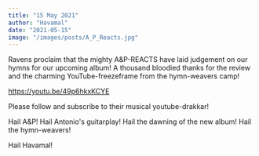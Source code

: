 ```yaml
---
title: "15 May 2021"
author: "Havamal"
date: "2021-05-15"
image: "/images/posts/A_P_Reacts.jpg"
---
```


Ravens proclaim that the mighty A&P-REACTS have laid judgement on our hymns for our upcoming album! A thousand bloodied thanks for the review and the charming YouTube-freezeframe from the hymn-weavers camp!

[https://youtu.be/49p6hkxKCYE ](https://youtu.be/49p6hkxKCYE)

Please follow and subscribe to their musical youtube-drakkar!

Hail A&P! Hail Antonio's guitarplay! Hail the dawning of the new album! Hail the hymn-weavers!

Hail Havamal!